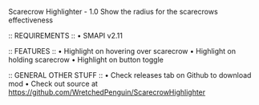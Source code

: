 Scarecrow Highlighter - 1.0
Show the radius for the scarecrows effectiveness

:: REQUIREMENTS ::
• SMAPI v2.11

:: FEATURES ::
• Highlight on hovering over scarecrow
• Highlight on holding scarecrow
• Highlight on button toggle

:: GENERAL OTHER STUFF ::
• Check releases tab on Github to download mod 
• Check out source at https://github.com/WretchedPenguin/ScarecrowHighlighter
